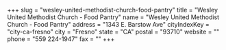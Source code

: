 +++
slug = "wesley-united-methodist-church-food-pantry"
title = "Wesley United Methodist Church - Food Pantry"
name = "Wesley United Methodist Church - Food Pantry"
address = "1343 E. Barstow Ave"
cityIndexKey = "city-ca-fresno"
city = "Fresno"
state = "CA"
postal = "93710"
website = ""
phone = "559 224-1947"
fax = ""
+++
